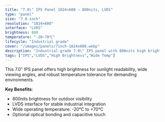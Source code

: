 ```yaml
---
title: "7.0\" IPS Panel 1024×600 — 800nits, LVDS"
type: "panel"
size: "7.0-inch"
resolution: "1024×600"
interface: "LVDS"
brightness: 800
temperature: "-20~70℃"
lifecycle: "Industrial grade"
cover: "/images/panels/7inch-1024x600.webp"
description: "Industrial-grade 7.0\" IPS panel with 800nits high brightness and wide temperature range, ideal for outdoor HMI and automotive systems."
tags: ["IPS","LVDS","High Brightness","Wide Temp"]
---
```


This 7.0" IPS panel offers high brightness for sunlight readability, wide viewing angles, and robust temperature tolerance for demanding environments.  

**Key Benefits**:
- 800nits brightness for outdoor visibility  
- LVDS interface for stable industrial integration  
- Wide operating temperature: -20°C to +70°C  
- Optional optical bonding and capacitive touch